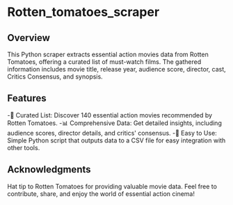 # Rotten_tomatoes_scraper
## Overview
This Python scraper extracts essential action movies data from Rotten Tomatoes, offering a curated list of must-watch films. The gathered information includes movie title, release year, audience score, director, cast, Critics Consensus, and synopsis.

## Features
-🍿 Curated List: Discover 140 essential action movies recommended by Rotten Tomatoes.
-📊 Comprehensive Data: Get detailed insights, including audience scores, director details, and critics' consensus.
-🚀 Easy to Use: Simple Python script that outputs data to a CSV file for easy integration with other tools.

## Acknowledgments
Hat tip to Rotten Tomatoes for providing valuable movie data.
Feel free to contribute, share, and enjoy the world of essential action cinema!
